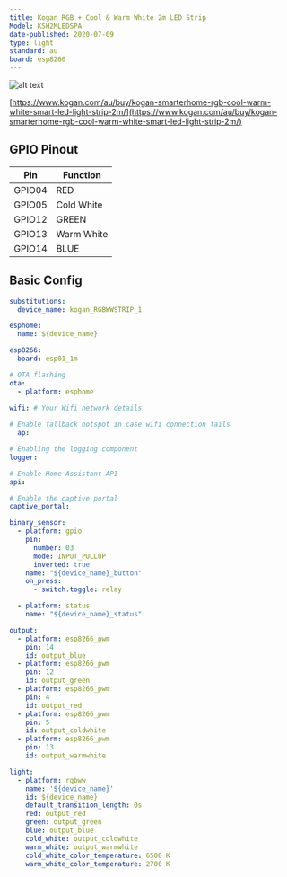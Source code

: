 ```yaml
---
title: Kogan RGB + Cool & Warm White 2m LED Strip
Model: KSH2MLEDSPA
date-published: 2020-07-09
type: light
standard: au
board: esp8266
---
```

  ![alt text](/Kogan-RGB-Cool-Warm-White-2m-LED-Strip.jpg "Product Image")

[https://www.kogan.com/au/buy/kogan-smarterhome-rgb-cool-warm-white-smart-led-light-strip-2m/](https://www.kogan.com/au/buy/kogan-smarterhome-rgb-cool-warm-white-smart-led-light-strip-2m/)

## GPIO Pinout

| Pin    | Function                   |
|--------|----------------------------|
| GPIO04 | RED                        |
| GPIO05 | Cold White                 |
| GPIO12 | GREEN                      |
| GPIO13 | Warm White                 |
| GPIO14 | BLUE                       |

## Basic Config

```yaml
substitutions:
  device_name: kogan_RGBWWSTRIP_1

esphome:
  name: ${device_name}

esp8266:
  board: esp01_1m

# OTA flashing
ota:
  - platform: esphome

wifi: # Your Wifi network details
  
# Enable fallback hotspot in case wifi connection fails  
  ap:

# Enabling the logging component
logger:

# Enable Home Assistant API
api:

# Enable the captive portal
captive_portal:

binary_sensor:
  - platform: gpio
    pin:
      number: 03
      mode: INPUT_PULLUP
      inverted: true
    name: "${device_name}_button"
    on_press:
      - switch.toggle: relay

  - platform: status
    name: "${device_name}_status"

output:
  - platform: esp8266_pwm
    pin: 14
    id: output_blue
  - platform: esp8266_pwm
    pin: 12
    id: output_green
  - platform: esp8266_pwm
    pin: 4
    id: output_red
  - platform: esp8266_pwm
    pin: 5
    id: output_coldwhite
  - platform: esp8266_pwm
    pin: 13
    id: output_warmwhite

light:
  - platform: rgbww
    name: '${device_name}'
    id: ${device_name}
    default_transition_length: 0s
    red: output_red
    green: output_green
    blue: output_blue
    cold_white: output_coldwhite
    warm_white: output_warmwhite
    cold_white_color_temperature: 6500 K
    warm_white_color_temperature: 2700 K

```
